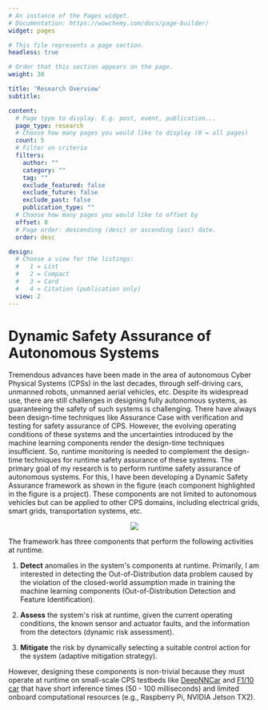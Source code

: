 ```yaml
---
# An instance of the Pages widget.
# Documentation: https://wowchemy.com/docs/page-builder/
widget: pages

# This file represents a page section.
headless: true

# Order that this section appears on the page.
weight: 30

title: 'Research Overview'
subtitle:

content:
  # Page type to display. E.g. post, event, publication...
  page_type: research
  # Choose how many pages you would like to display (0 = all pages)
  count: 5
  # Filter on criteria
  filters:
    author: ""
    category: ""
    tag: ""
    exclude_featured: false
    exclude_future: false
    exclude_past: false
    publication_type: ""
  # Choose how many pages you would like to offset by
  offset: 0
  # Page order: descending (desc) or ascending (asc) date.
  order: desc

design:
  # Choose a view for the listings:
  #   1 = List
  #   2 = Compact
  #   3 = Card
  #   4 = Citation (publication only)
  view: 2
---
```

# Dynamic Safety Assurance of Autonomous Systems

Tremendous advances have been made in the area of autonomous Cyber Physical Systems (CPSs) in the last decades, through self-driving cars, unmanned robots, unmanned aerial vehicles, etc. Despite its widespread use, there are still challenges in designing fully autonomous systems, as guaranteeing the safety of such systems is challenging. There have always been design-time techniques like Assurance Case with verification and testing for safety assurance of CPS. However, the evolving operating conditions of these systems and the uncertainties introduced by the machine learning components render the design-time techniques insufficient. So, runtime monitoring is needed to complement the design-time techniques for runtime safety assurance of these systems. The primary goal of my research is to perform runtime safety assurance of autonomous systems. For this, I have been developing a Dynamic Safety Assurance framework as shown in the figure (each component highlighted in the figure is a project). These components are not limited to autonomous vehicles but can be applied to other CPS domains, including electrical grids, smart grids, transportation systems, etc.

<p align="center">
  <img src="media/featured.jpg" align="center"/>
</p>
<!-- xfun::embed_file("media/featured.pdf") -->

The framework has three components that perform the following activities at runtime.

1. **Detect** anomalies in the system's components at runtime. Primarily, I am interested in detecting the Out-of-Distribution data problem caused by the violation of the closed-world assumption made in training the machine learning components (Out-of-Distribution Detection and Feature Identification).

2. **Assess** the system's risk at runtime, given the current operating conditions, the known sensor and actuator faults, and the information from the detectors (dynamic risk assessment).

3. **Mitigate** the risk by dynamically selecting a suitable control action for the system (adaptive mitigation strategy).

However, designing these components is non-trivial because they must operate at runtime on small-scale CPS testbeds like [DeepNNCar](https://github.com/scope-lab-vu/deep-nn-car) and [F1/10 car](https://f1tenth.org/) that have short inference times (50 - 100 milliseconds) and limited onboard computational resources (e.g., Raspberry Pi, NVIDIA Jetson TX2).


<!-- [![Screenshot](https://github.com/Shreyasramakrishna90/starter-academic/blob/master/static/media/featured.jpg) -->
